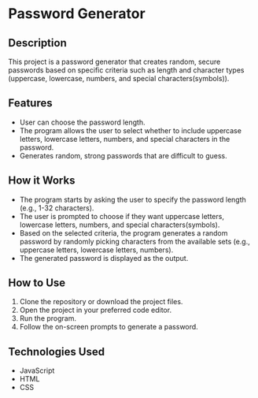 # Password Generator

## Description
This project is a password generator that creates random, secure passwords based on specific criteria such as length and character types (uppercase, lowercase, numbers, and special characters(symbols)).

## Features
- User can choose the password length.
- The program allows the user to select whether to include uppercase letters, lowercase letters, numbers, and special characters in the password.
- Generates random, strong passwords that are difficult to guess.

## How it Works
- The program starts by asking the user to specify the password length (e.g., 1-32 characters).
- The user is prompted to choose if they want uppercase letters, lowercase letters, numbers, and special characters(symbols).
- Based on the selected criteria, the program generates a random password by randomly picking characters from the available sets (e.g., uppercase letters, lowercase letters, numbers).
- The generated password is displayed as the output.

## How to Use
1. Clone the repository or download the project files.
2. Open the project in your preferred code editor.
3. Run the program.
4. Follow the on-screen prompts to generate a password.

## Technologies Used
- JavaScript
- HTML
- CSS


